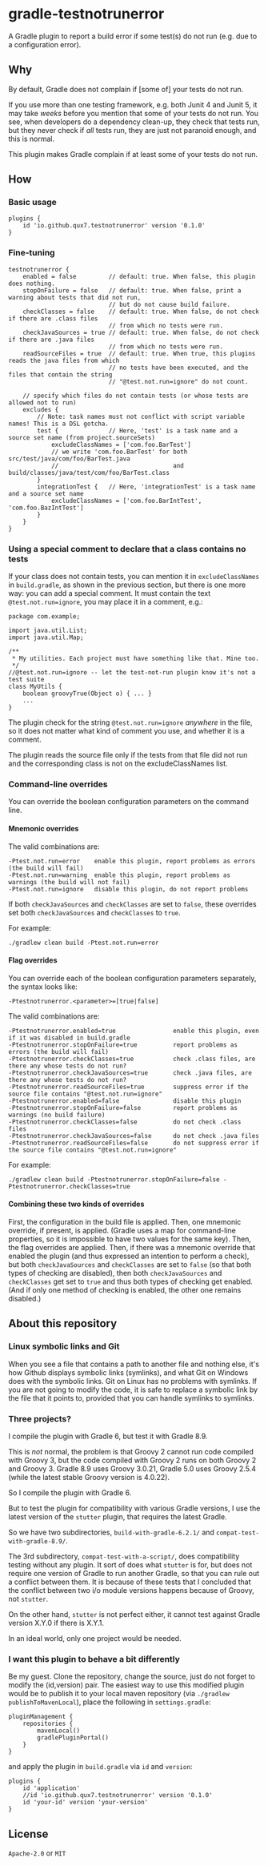 # gradle-testnotrunerror
A Gradle plugin to report a build error if some test(s) do not run (e.g. due to a configuration error).

## Why

By default, Gradle does not complain if [some of] your tests do not run.

If you use more than one testing framework, e.g. both Junit 4 and Junit 5, it may take _weeks_ before you mention that some of your tests do not run.
You see, when developers do a dependency clean-up, they check that tests run, but they never check if _all_ tests run, they are just not paranoid enough, and this is normal.

This plugin makes Gradle complain if at least some of your tests do not run.

## How
### Basic usage
```
plugins {
    id 'io.github.qux7.testnotrunerror' version '0.1.0'
}
```

### Fine-tuning
```
testnotrunerror {
    enabled = false         // default: true. When false, this plugin does nothing.
    stopOnFailure = false   // default: true. When false, print a warning about tests that did not run,
                            // but do not cause build failure.
    checkClasses = false    // default: true. When false, do not check if there are .class files
                            // from which no tests were run.
    checkJavaSources = true // default: true. When false, do not check if there are .java files
                            // from which no tests were run.
    readSourceFiles = true  // default: true. When true, this plugins reads the java files from which
                            // no tests have been executed, and the files that contain the string
                            // "@test.not.run=ignore" do not count.

    // specify which files do not contain tests (or whose tests are allowed not to run)
    excludes {
        // Note: task names must not conflict with script variable names! This is a DSL gotcha.
        test {              // Here, 'test' is a task name and a source set name (from project.sourceSets)
            excludeClassNames = ['com.foo.BarTest']
            // we write 'com.foo.BarTest' for both src/test/java/com/foo/BarTest.java
            //                                and build/classes/java/test/com/foo/BarTest.class 
        }
        integrationTest {   // Here, 'integrationTest' is a task name and a source set name
            excludeClassNames = ['com.foo.BarIntTest', 'com.foo.BazIntTest']
        }
    }
}
```
### Using a special comment to declare that a class contains no tests

If your class does not contain tests, you can mention it in `excludeClassNames` in `build.gradle`,
as shown in the previous section, but there is one more way: you can add a special comment. It must
contain the text `@test.not.run=ignore`, you may place it in a comment, e.g.:
```
package com.example;

import java.util.List;
import java.util.Map;

/**
 * My utilities. Each project must have something like that. Mine too.
 */
//@test.not.run=ignore -- let the test-not-run plugin know it's not a test suite
class MyUtils {
    boolean groovyTrue(Object o) { ... }
    ...
}
```
The plugin check for the string `@test.not.run=ignore` *anywhere* in the file,
so it does not matter what kind of comment you use, and whether it is a comment.

The plugin reads the source file only if the tests from that file did not run and
the corresponding class is not on the excludeClassNames list.

### Command-line overrides
You can override the boolean configuration parameters on the command line.
#### Mnemonic overrides
The valid combinations are:
```
-Ptest.not.run=error    enable this plugin, report problems as errors (the build will fail)
-Ptest.not.run=warning  enable this plugin, report problems as warnings (the build will not fail)
-Ptest.not.run=ignore   disable this plugin, do not report problems
```
If both `checkJavaSources` and `checkClasses` are set to `false`, these overrides
set both `checkJavaSources` and `checkClasses` to `true`.

For example:
```
./gradlew clean build -Ptest.not.run=error
```
#### Flag overrides

You can override each of the boolean configuration parameters separately, the syntax looks like:
```
-Ptestnotrunerror.<parameter>=[true|false]
```
The valid combinations are:
```
-Ptestnotrunerror.enabled=true                enable this plugin, even if it was disabled in build.gradle
-Ptestnotrunerror.stopOnFailure=true          report problems as errors (the build will fail)
-Ptestnotrunerror.checkClasses=true           check .class files, are there any whose tests do not run?
-Ptestnotrunerror.checkJavaSources=true       check .java files, are there any whose tests do not run?
-Ptestnotrunerror.readSourceFiles=true        suppress error if the source file contains "@test.not.run=ignore"
-Ptestnotrunerror.enabled=false               disable this plugin
-Ptestnotrunerror.stopOnFailure=false         report problems as warnings (no build failure)
-Ptestnotrunerror.checkClasses=false          do not check .class files
-Ptestnotrunerror.checkJavaSources=false      do not check .java files
-Ptestnotrunerror.readSourceFiles=false       do not suppress error if the source file contains "@test.not.run=ignore"
```
For example:
```
./gradlew clean build -Ptestnotrunerror.stopOnFailure=false -Ptestnotrunerror.checkClasses=true
```
#### Combining these two kinds of overrides

First, the configuration in the build file is applied.
Then, one mnemonic override, if present, is applied.
(Gradle uses a map for command-line properties, so it is impossible to have two values for the same key).
Then, the flag overrides are applied.
Then, if there was a mnemonic override that enabled the plugin (and thus expressed an intention to perform a check),
but both `checkJavaSources` and `checkClasses` are set to `false` (so that both types of checking are disabled),
then both `checkJavaSources` and `checkClasses` get set to `true` and thus both types of checking get enabled.
(And if only one method of checking is enabled, the other one remains disabled.)

## About this repository

### Linux symbolic links and Git

When you see a file that contains a path to another file and nothing else, it's how Github displays symbolic
links (symlinks), and what Git on Windows does with the symbolic links. Git on Linux has no problems with symlinks.
If you are not going to modify the code, it is safe to replace a symbolic link by the file that it points to,
provided that you can handle symlinks to symlinks.

### Three projects?

I compile the plugin with Gradle 6, but test it with Gradle 8.9.

This is _not_ normal, the problem is that Groovy 2 cannot run code compiled with Groovy 3,
but the code compiled with Groovy 2 runs on both Groovy 2 and Groovy 3.
Gradle 8.9 uses Groovy 3.0.21, Gradle 5.0 uses Groovy 2.5.4 (while the latest stable Groovy version is 4.0.22).

So I compile the plugin with Gradle 6.

But to test the plugin for compatibility with various Gradle versions, I use the latest version
of the `stutter` plugin, that requires the latest Gradle.

So we have two subdirectories, `build-with-gradle-6.2.1/` and `compat-test-with-gradle-8.9/`.

The 3rd subdirectory, `compat-test-with-a-script/`, does compatibility testing without any plugin.
It sort of does what `stutter` is for, but does not require one version of Gradle to run another Gradle,
so that you can rule out a conflict between them. It is because of these tests that I concluded
that the conflict between two i/o module versions happens because of Groovy, not `stutter`.

On the other hand, `stutter` is not perfect either, it cannot test against Gradle version X.Y.0 if there is X.Y.1.

In an ideal world, only one project would be needed.

### I want this plugin to behave a bit differently

Be my guest. Clone the repository, change the source, just do not forget to modify the (id,version) pair.
The easiest way to use this modified plugin would be to publish it to your local maven repository
(via `./gradlew publishToMavenLocal`), place the following in `settings.gradle`:
```
pluginManagement {
    repositories {
        mavenLocal()
        gradlePluginPortal()
    }
}
```
and apply the plugin in `build.gradle` via `id` and `version`:
```courseignore
plugins {
    id 'application'
    //id 'io.github.qux7.testnotrunerror' version '0.1.0'
    id 'your-id' version 'your-version'
}
```

## License

`Apache-2.0` or `MIT`
